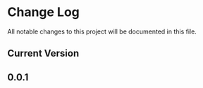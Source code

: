 # Change Log
All notable changes to this project will be documented in this file.

## Current Version

## 0.0.1
